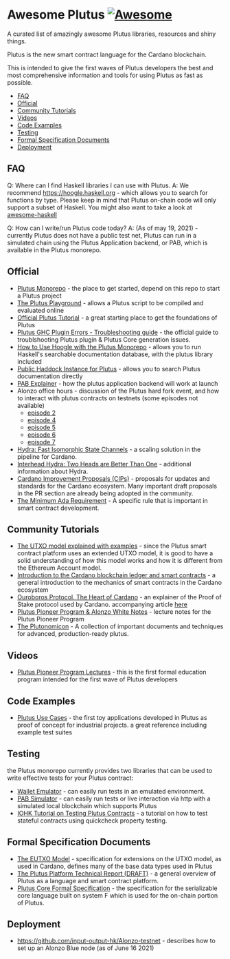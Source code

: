 
# Awesome Plutus [![Awesome](https://awesome.re/badge.svg)](https://awesome.re)

A curated list of amazingly awesome Plutus libraries, resources and shiny things.

Plutus is the new smart contract language for the Cardano blockchain.

This is intended to give the first waves of Plutus developers the best and most comprehensive information and tools for using Plutus as fast as possible.

- [FAQ](#faq)
- [Official](#official)
- [Community Tutorials](#community-tutorials)
- [Videos](#videos)
- [Code Examples](#code-examples)
- [Testing](#testing)
- [Formal Specification Documents](#formal-specification-documents)
- [Deployment](#deployment)

## FAQ

Q: Where can I find Haskell libraries I can use with Plutus.
A: We recommend https://hoogle.haskell.org - which allows you to search for functions by type.
   Please keep in mind that Plutus on-chain code will only support a subset of Haskell.
   You might also want to take a look at [awesome-haskell](https://github.com/krispo/awesome-haskell#readme)

Q: How can I write/run Plutus code today?
A: (As of may 19, 2021) - currently Plutus does not have a public test net, Plutus can run in a simulated chain using the Plutus Application backend, or PAB, which is available in the Plutus monorepo.


## Official
- [Plutus Monorepo](https://github.com/input-output-hk/plutus) - the place to get started, depend on this repo to start a Plutus project
- [The Plutus Playground](https://playground.plutus.iohkdev.io)  - allows a Plutus script to be compiled and evaluated online
- [Official Plutus Tutorial](https://plutus.readthedocs.io/en/latest/plutus/tutorials/index.html) - a great starting place to get the foundations of Plutus
- [Plutus GHC Plugin Errors - Troubleshooting guide](https://alpha.marlowe.iohkdev.io/doc/plutus/troubleshooting.html) - the official guide to troublshooting Plutus plugin & Plutus Core generation issues.
- [How to Use Hoogle with the Plutus Monorepo](https://gist.github.com/t1lde/5649d86c97367f95bb026c23511249d5) - allows you to run Haskell's searchable documentation database, with the plutus library included
- [Public Haddock Instance for Plutus](https://staging.plutus.iohkdev.io/doc/haddock/index.html) - allows you to search Plutus documentation directly
- [PAB Explainer](https://github.com/input-output-hk/Alonzo-testnet/blob/main/explainers/PAB-explainer.md) - how the plutus application backend will work at launch
- Alonzo office hours - discussion of the Plutus hard fork event, and how to interact with plutus contracts on testnets (some episodes not available)
  * [episode 2](https://www.youtube.com/watch?v=OwdOS3v4nBU)
  * [episode 4](https://youtu.be/8RwerN9VKJQ)
  * [episode 5](https://youtu.be/qg1zZHgt5xA)
  * [episode 6](https://youtu.be/c4WjMRP0Hv4)
  * [episode 7](https://www.youtube.com/watch?v=WC7zYIfkHBc)
- [Hydra: Fast Isomorphic State Channels](https://eprint.iacr.org/2020/299.pdf) - a scaling solution in the pipeline for Cardano.
- [Interhead Hydra: Two Heads are Better Than One](https://eprint.iacr.org/2021/1188.pdf) - additional information about Hydra.
- [Cardano Improvement Proposals (CIPs)](https://github.com/cardano-foundation/CIPs) - proposals for updates and standards for the Cardano ecosystem. Many important draft proposals in the PR section are already being adopted in the community.
- [The Minimum Ada Requirement](https://docs.cardano.org/native-tokens/minimum-ada-value-requirement/) - A specific rule that is important in smart contract development.

## Community Tutorials

- [The UTXO model explained with examples](https://bikemonkey.tech/the-utxo-model-explained-with-examples/) - since the Plutus smart contract platform uses an extended UTXO model, it is good to have a solid understanding of how this model works and how it is different from the Ethereum Account model.
- [Introduction to the Cardano blockchain ledger and smart contracts](https://apfelmus.nfshost.com/articles/cardano-ledger-intro.html) - a general introduction to the mechanics of smart contracts in the Cardano ecosystem
- [Ouroboros Protocol. The Heart of Cardano](https://discord.com/channels/826816523368005654/834340602400473089) - an explainer of the Proof of Stake protocol used by Cardano. accompanying article [here](https://medium.com/@carloslopezdelara/whats-ouroboros-the-cardano-proof-of-stake-protocol-ad4b958e152e)
- [Plutus Pioneer Program & Alonzo White Notes](https://plutus-pioneer-program.readthedocs.io/en/latest/index.html) - lecture notes for the Plutus Pioneer Program
- [The Plutonomicon](https://github.com/Plutonomicon/plutonomicon) - A collection of important documents and techniques for advanced, production-ready plutus.

## Videos
- [Plutus Pioneer Program Lectures](https://github.com/input-output-hk/plutus-pioneer-program) - this is the first formal education program intended for the first wave of Plutus developers


## Code Examples
- [Plutus Use Cases](https://github.com/input-output-hk/plutus/tree/master/plutus-use-cases) - the first toy applications developed in Plutus as proof of concept for industrial projects. a great reference including example test suites

## Testing
 the Plutus monorepo currently provides two libraries that can be used to write effective tests for your Plutus contract:
 
- [Wallet Emulator](https://github.com/input-output-hk/plutus/tree/master/plutus-contract/src/Wallet/Emulator) - can easily run tests in an emulated environment.
- [PAB Simulator](https://github.com/input-output-hk/plutus/blob/master/plutus-pab/src/Plutus/PAB/Simulator.hs) - can easily run tests or live interaction via http with a simulated local blockchain which supports Plutus
- [IOHK Tutorial on Testing Plutus Contracts](https://docs.cardano.org/projects/plutus/en/latest/plutus/tutorials/contract-testing.html?highlight=slots) - a tutorial on how to test stateful contracts using quickcheck property testing.

## Formal Specification Documents
- [The EUTXO Model](https://api.zotero.org/groups/478201/items/T24L95MI/file/view?key=Qcjdk4erSuUZ8jvAah59Asef) - specification for extensions on the UTXO model, as used in Cardano, defines many of the base data types used in Plutus
- [The Plutus Platform Technical Report (DRAFT)](https://hydra.iohk.io/build/5735420/download/1/plutus.pdf) - a general overview of Plutus as a language and smart contract platform.
- [Plutus Core Formal Specification](https://hydra.iohk.io/build/5988492/download/1/plutus-core-specification.pdf) - the specification for the serializable core language built on system F which is used for the on-chain portion of Plutus.

## Deployment
- https://github.com/input-output-hk/Alonzo-testnet - describes how to set up an Alonzo Blue node (as of June 16 2021)
